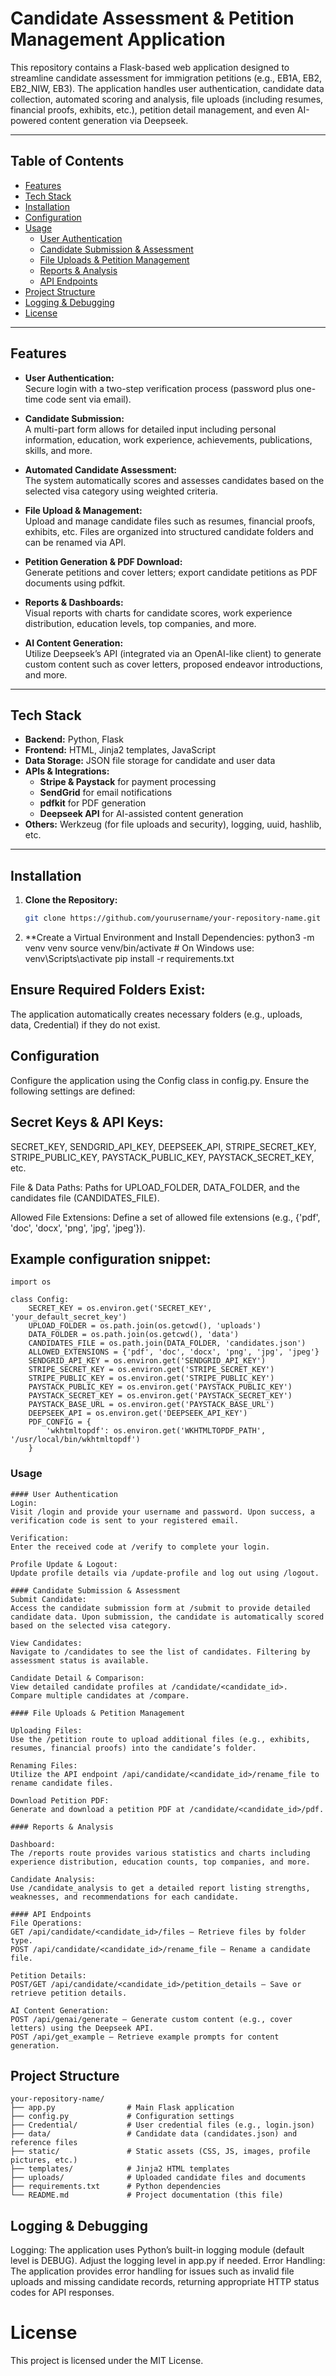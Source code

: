 # Candidate Assessment & Petition Management Application

This repository contains a Flask-based web application designed to streamline candidate assessment for immigration petitions (e.g., EB1A, EB2, EB2_NIW, EB3). The application handles user authentication, candidate data collection, automated scoring and analysis, file uploads (including resumes, financial proofs, exhibits, etc.), petition detail management, and even AI-powered content generation via Deepseek.

---

## Table of Contents

- [Features](#features)
- [Tech Stack](#tech-stack)
- [Installation](#installation)
- [Configuration](#configuration)
- [Usage](#usage)
  - [User Authentication](#user-authentication)
  - [Candidate Submission & Assessment](#candidate-submission--assessment)
  - [File Uploads & Petition Management](#file-uploads--petition-management)
  - [Reports & Analysis](#reports--analysis)
  - [API Endpoints](#api-endpoints)
- [Project Structure](#project-structure)
- [Logging & Debugging](#logging--debugging)
- [License](#license)

---

## Features

- **User Authentication:**  
  Secure login with a two-step verification process (password plus one-time code sent via email).

- **Candidate Submission:**  
  A multi-part form allows for detailed input including personal information, education, work experience, achievements, publications, skills, and more.

- **Automated Candidate Assessment:**  
  The system automatically scores and assesses candidates based on the selected visa category using weighted criteria.

- **File Upload & Management:**  
  Upload and manage candidate files such as resumes, financial proofs, exhibits, etc. Files are organized into structured candidate folders and can be renamed via API.

- **Petition Generation & PDF Download:**  
  Generate petitions and cover letters; export candidate petitions as PDF documents using pdfkit.

- **Reports & Dashboards:**  
  Visual reports with charts for candidate scores, work experience distribution, education levels, top companies, and more.

- **AI Content Generation:**  
  Utilize Deepseek’s API (integrated via an OpenAI-like client) to generate custom content such as cover letters, proposed endeavor introductions, and more.

---

## Tech Stack

- **Backend:** Python, Flask  
- **Frontend:** HTML, Jinja2 templates, JavaScript  
- **Data Storage:** JSON file storage for candidate and user data  
- **APIs & Integrations:**  
  - **Stripe & Paystack** for payment processing  
  - **SendGrid** for email notifications  
  - **pdfkit** for PDF generation  
  - **Deepseek API** for AI-assisted content generation  
- **Others:** Werkzeug (for file uploads and security), logging, uuid, hashlib, etc.

---

## Installation

1. **Clone the Repository:**

   ```bash
   git clone https://github.com/yourusername/your-repository-name.git

2. **Create a Virtual Environment and Install Dependencies:
      python3 -m venv venv
      source venv/bin/activate  # On Windows use: venv\Scripts\activate
      pip install -r requirements.txt

## Ensure Required Folders Exist:
The application automatically creates necessary folders (e.g., uploads, data, Credential) if they do not exist.

## Configuration

Configure the application using the Config class in config.py. Ensure the following settings are defined:

## Secret Keys & API Keys:
SECRET_KEY, SENDGRID_API_KEY, DEEPSEEK_API, STRIPE_SECRET_KEY, STRIPE_PUBLIC_KEY, PAYSTACK_PUBLIC_KEY, PAYSTACK_SECRET_KEY, etc.

File & Data Paths:
Paths for UPLOAD_FOLDER, DATA_FOLDER, and the candidates file (CANDIDATES_FILE).

Allowed File Extensions:
Define a set of allowed file extensions (e.g., {'pdf', 'doc', 'docx', 'png', 'jpg', 'jpeg'}).

## Example configuration snippet:

    import os
    
    class Config:
        SECRET_KEY = os.environ.get('SECRET_KEY', 'your_default_secret_key')
        UPLOAD_FOLDER = os.path.join(os.getcwd(), 'uploads')
        DATA_FOLDER = os.path.join(os.getcwd(), 'data')
        CANDIDATES_FILE = os.path.join(DATA_FOLDER, 'candidates.json')
        ALLOWED_EXTENSIONS = {'pdf', 'doc', 'docx', 'png', 'jpg', 'jpeg'}
        SENDGRID_API_KEY = os.environ.get('SENDGRID_API_KEY')
        STRIPE_SECRET_KEY = os.environ.get('STRIPE_SECRET_KEY')
        STRIPE_PUBLIC_KEY = os.environ.get('STRIPE_PUBLIC_KEY')
        PAYSTACK_PUBLIC_KEY = os.environ.get('PAYSTACK_PUBLIC_KEY')
        PAYSTACK_SECRET_KEY = os.environ.get('PAYSTACK_SECRET_KEY')
        PAYSTACK_BASE_URL = os.environ.get('PAYSTACK_BASE_URL')
        DEEPSEEK_API = os.environ.get('DEEPSEEK_API_KEY')
        PDF_CONFIG = {
            'wkhtmltopdf': os.environ.get('WKHTMLTOPDF_PATH', '/usr/local/bin/wkhtmltopdf')
        }
### Usage

    #### User Authentication
    Login:
    Visit /login and provide your username and password. Upon success, a verification code is sent to your registered email.
    
    Verification:
    Enter the received code at /verify to complete your login.
    
    Profile Update & Logout:
    Update profile details via /update-profile and log out using /logout.
    
    #### Candidate Submission & Assessment
    Submit Candidate:
    Access the candidate submission form at /submit to provide detailed candidate data. Upon submission, the candidate is automatically scored based on the selected visa category.
    
    View Candidates:
    Navigate to /candidates to see the list of candidates. Filtering by assessment status is available.
    
    Candidate Detail & Comparison:
    View detailed candidate profiles at /candidate/<candidate_id>.
    Compare multiple candidates at /compare.
    
    #### File Uploads & Petition Management
    
    Uploading Files:
    Use the /petition route to upload additional files (e.g., exhibits, resumes, financial proofs) into the candidate’s folder.
    
    Renaming Files:
    Utilize the API endpoint /api/candidate/<candidate_id>/rename_file to rename candidate files.
    
    Download Petition PDF:
    Generate and download a petition PDF at /candidate/<candidate_id>/pdf.
    
    #### Reports & Analysis
    
    Dashboard:
    The /reports route provides various statistics and charts including experience distribution, education counts, top companies, and more.
    
    Candidate Analysis:
    Use /candidate_analysis to get a detailed report listing strengths, weaknesses, and recommendations for each candidate.
    
    #### API Endpoints
    File Operations:
    GET /api/candidate/<candidate_id>/files – Retrieve files by folder type.
    POST /api/candidate/<candidate_id>/rename_file – Rename a candidate file.
    
    Petition Details:
    POST/GET /api/candidate/<candidate_id>/petition_details – Save or retrieve petition details.
    
    AI Content Generation:
    POST /api/genai/generate – Generate custom content (e.g., cover letters) using the Deepseek API.
    POST /api/get_example – Retrieve example prompts for content generation.


## Project Structure

    your-repository-name/
    ├── app.py                # Main Flask application
    ├── config.py             # Configuration settings
    ├── Credential/           # User credential files (e.g., login.json)
    ├── data/                 # Candidate data (candidates.json) and reference files
    ├── static/               # Static assets (CSS, JS, images, profile pictures, etc.)
    ├── templates/            # Jinja2 HTML templates
    ├── uploads/              # Uploaded candidate files and documents
    ├── requirements.txt      # Python dependencies
    └── README.md             # Project documentation (this file)

## Logging & Debugging

Logging:
The application uses Python’s built-in logging module (default level is DEBUG). Adjust the logging level in app.py if needed.
Error Handling:
The application provides error handling for issues such as invalid file uploads and missing candidate records, returning appropriate HTTP status codes for API responses.


# License

This project is licensed under the MIT License.
